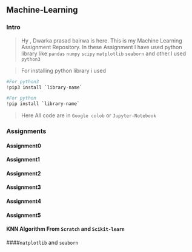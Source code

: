 ## Machine-Learning


### Intro
       
 >  Hy , Dwarka prasad bairwa is here. This is my Machine Learning Assignment Repository. In these Assignment I have used  python library like `pandas` `numpy` `scipy` `matplotlib` `seaborn` and other.I used `python3`
   
  > For installing python library i used 
  ```python
  #For python3
  !pip3 install `library-name`
  
  #For python
  !pip install `library-name`
  
  ```
> Here All code are in `Google colob` or `Jupyter-Notebook`


### Assignments

   #### Assignment0

   #### Assignment1

   #### Assignment2

   #### Assignment3
   
   #### Assignment4
   
   #### Assignment5
   
   #### KNN Algorithm From `Scratch` and `Scikit-learn`
   
   ####`matplotlib` and `seaborn`
#



